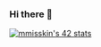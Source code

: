 ### Hi there 👋
<a href="https://github.com/oakoudad/badge42"><img src="https://badge.mediaplus.ma/greenbinary/mmisskin" alt="mmisskin's 42 stats" /></a>
<!--
**medDestiny/medDestiny** is a ✨ _special_ ✨ repository because its `README.md` (this file) appears on your GitHub profile.

Here are some ideas to get you started:

- 🔭 I’m currently working on ...
- 🌱 I’m currently learning ...
- 👯 I’m looking to collaborate on ...
- 🤔 I’m looking for help with ...
- 💬 Ask me about ...
- 📫 How to reach me: ...
- 😄 Pronouns: ...
- ⚡ Fun fact: ...
-->


